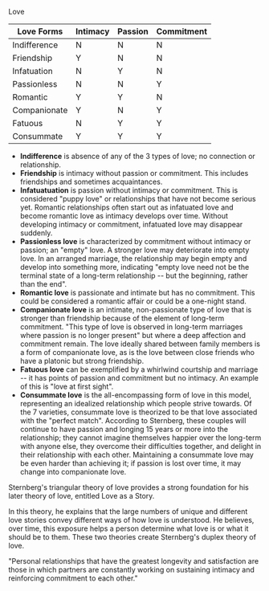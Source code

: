 ---
---

Love

| Love Forms   | Intimacy | Passion | Commitment |
| ------------ | -------- | ------- | ---------- |
| Indifference | N        | N       | N          |
| Friendship   | Y        | N       | N          |
| Infatuation  | N        | Y       | N          |
| Passionless  | N        | N       | Y          |
| Romantic     | Y        | Y       | N          |
| Companionate | Y        | N       | Y          |
| Fatuous      | N        | Y       | Y          |
| Consummate   | Y        | Y       | Y          |


- **Indifference** is absence of any of the 3 types of love; no connection or relationship.
- **Friendship** is intimacy without passion or commitment. This includes friendships and sometimes acquaintances.
- **Infatuatuation** is passion without intimacy or commitment. This is considered "puppy love" or relationships that have not become serious yet. Romantic relationships often start out as infatuated love and become romantic love as intimacy develops over time. Without developing intimacy or commitment, infatuated love may disappear suddenly.
- **Passionless love** is characterized by commitment without intimacy or passion; an "empty" love. A stronger love may deteriorate into empty love. In an arranged marriage, the relationship may begin empty and develop into something more, indicating "empty love need not be the terminal state of a long-term relationship -- but the beginning, rather than the end".
- **Romantic love** is passionate and intimate but has no commitment. This could be considered a romantic affair or could be a one-night stand.
- **Companionate love** is an intimate, non-passionate type of love that is stronger than friendship because of the element of long-term commitment. "This type of love is observed in long-term marriages where passion is no longer present" but where a deep affection and commitment remain. The love ideally shared between family members is a form of companionate love, as is the love between close friends who have a platonic but strong friendship.
- **Fatuous love** can be exemplified by a whirlwind courtship and marriage -- it has points of passion and commitment but no intimacy. An example of this is "love at first sight".
- **Consummate love** is the all-encompassing form of love in this model, representing an idealized relationship which people strive towards. Of the 7 varieties, consummate love is theorized to be that love associated with the "perfect match". According to Sternberg, these couples will continue to have passion and longing 15 years or more into the relationship; they cannot imagine themselves happier over the long-term with anyone else, they overcome their difficulties together, and delight in their relationship with each other. Maintaining a consummate love may be even harder than achieving it; if passion is lost over time, it may change into companionate love.

Sternberg's triangular theory of love provides a strong foundation for his later theory of love, entitled Love as a Story.

In this theory, he explains that the large numbers of unique and different love stories convey different ways of how love is understood. He believes, over time, this exposure helps a person determine what love is or what it should be to them. These two theories create Sternberg's duplex theory of love.

"Personal relationships that have the greatest longevity and satisfaction are those in which partners are constantly working on sustaining intimacy and reinforcing commitment to each other."

